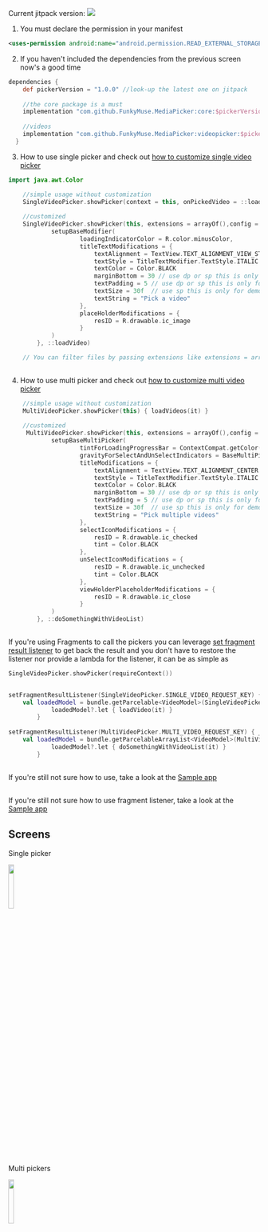 
Current jitpack version: [![](https://jitpack.io/v/FunkyMuse/MediaPicker.svg)](https://jitpack.io/#CraZyLegenD/MediaPicker)

1. You must declare the permission in your manifest
```xml
<uses-permission android:name="android.permission.READ_EXTERNAL_STORAGE" />
```
2. If you haven't included the dependencies from the previous screen now's a good time
```gradle
dependencies {
    def pickerVersion = "1.0.0" //look-up the latest one on jitpack 
    
    //the core package is a must
    implementation "com.github.FunkyMuse.MediaPicker:core:$pickerVersion"
    
    //videos
    implementation "com.github.FunkyMuse.MediaPicker:videopicker:$pickerVersion"
  }
```
3. How to use single picker and check out [how to customize single video picker](https://github.com/FunkyMuse/MediaPicker/wiki/Single--image-video-picker-customization)
```kotlin
import java.awt.Color

    //simple usage without customization
    SingleVideoPicker.showPicker(context = this, onPickedVideo = ::loadVideo)
    
    //customized
    SingleVideoPicker.showPicker(this, extensions = arrayOf(),config = Config(showFileSize = true),{
            setupBaseModifier(
                    loadingIndicatorColor = R.color.minusColor,
                    titleTextModifications = {
                        textAlignment = TextView.TEXT_ALIGNMENT_VIEW_START
                        textStyle = TitleTextModifier.TextStyle.ITALIC
                        textColor = Color.BLACK
                        marginBottom = 30 // use dp or sp this is only for demonstration purposes
                        textPadding = 5 // use dp or sp this is only for demonstration purposes
                        textSize = 30f  // use sp this is only for demonstration purposes
                        textString = "Pick a video"
                    },
                    placeHolderModifications = {
                        resID = R.drawable.ic_image
                    }
            )
        }, ::loadVideo)

    // You can filter files by passing extensions like extensions = arrayOf("mp4","avi")
    
```

4. How to use multi picker and check out [how to customize multi video picker](https://github.com/FunkyMuse/MediaPicker/wiki/Multi-image-video-picker-customization)
```kotlin
    //simple usage without customization
    MultiVideoPicker.showPicker(this) { loadVideos(it) }
    
    //customized
     MultiVideoPicker.showPicker(this, extensions = arrayOf(),config = Config(showFileSize = false),{
            setupBaseMultiPicker(
                    tintForLoadingProgressBar = ContextCompat.getColor(this@MainActivity, R.color.colorPrimaryDark),
                    gravityForSelectAndUnSelectIndicators = BaseMultiPickerModifier.Gravity.TOP_RIGHT,
                    titleModifications = {
                        textAlignment = TextView.TEXT_ALIGNMENT_CENTER
                        textStyle = TitleTextModifier.TextStyle.ITALIC
                        textColor = Color.BLACK
                        marginBottom = 30 // use dp or sp this is only for demonstration purposes
                        textPadding = 5 // use dp or sp this is only for demonstration purposes
                        textSize = 30f  // use sp this is only for demonstration purposes
                        textString = "Pick multiple videos"
                    },
                    selectIconModifications = {
                        resID = R.drawable.ic_checked
                        tint = Color.BLACK
                    },
                    unSelectIconModifications = {
                        resID = R.drawable.ic_unchecked
                        tint = Color.BLACK
                    },
                    viewHolderPlaceholderModifications = {
                        resID = R.drawable.ic_close
                    }
            )
        }, ::doSomethingWithVideoList)
    
```

If you're using Fragments to call the pickers you can leverage [set fragment result listener](https://developer.android.com/reference/androidx/fragment/app/FragmentManager#setfragmentresultlistener) to get back the result and you don't have to restore the listener nor provide a lambda for the listener, it can be as simple as
```kotlin
SingleVideoPicker.showPicker(requireContext())
```
```kotlin

setFragmentResultListener(SingleVideoPicker.SINGLE_VIDEO_REQUEST_KEY) { _, bundle ->
    val loadedModel = bundle.getParcelable<VideoModel>(SingleVideoPicker.ON_SINGLE_VIDEO_PICK_KEY)
            loadedModel?.let { loadVideo(it) }
        }
        
setFragmentResultListener(MultiVideoPicker.MULTI_VIDEO_REQUEST_KEY) { _, bundle ->
    val loadedModel = bundle.getParcelableArrayList<VideoModel>(MultiVideoPicker.ON_MULTI_VIDEO_PICK_KEY)
            loadedModel?.let { doSomethingWithVideoList(it) }
        }
```

##
If you're still not sure how to use, take a look at the [Sample app](https://github.com/FunkyMuse/MediaPicker/blob/master/app/src/main/java/com/crazylegend/mediapicker/MainActivity.kt) 

##
If you're still not sure how to use fragment listener, take a look at the [Sample app](https://github.com/FunkyMuse/MediaPicker/blob/master/app/src/main/java/com/crazylegend/mediapicker/FragmentResult.kt#L320) 

## Screens

Single picker

<img src="https://raw.githubusercontent.com/FunkyMuse/MediaPicker/master/videopicker/screens/screen_1.png" width="15%"></img>

Multi pickers

<img src="https://raw.githubusercontent.com/FunkyMuse/MediaPicker/master/videopicker/screens/screen_3.png" width="15%"></img>
